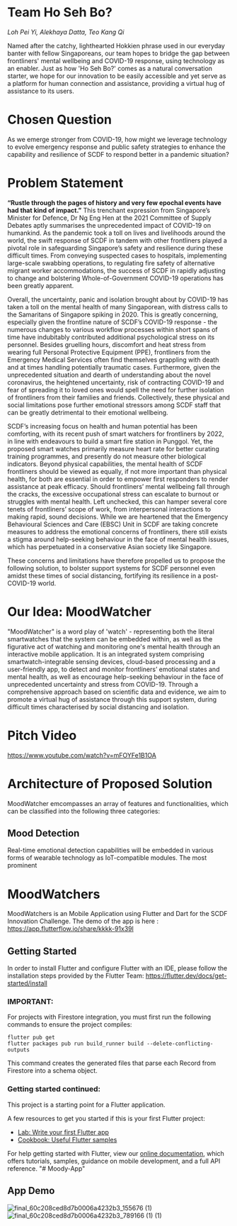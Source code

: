 # Team Ho Seh Bo?
*Loh Pei Yi, Alekhaya Datta, Teo Kang Qi*

Named after the catchy, lighthearted Hokkien phrase used in our everyday banter with fellow Singaporeans, our team hopes to bridge the gap between frontliners' mental wellbeing and COVID-19 response, using technology as an enabler. Just as how 'Ho Seh Bo?' comes as a natural conversation starter, we hope for our innovation to be easily accessible and yet serve as a platform for human connection and assistance, providing a virtual hug of assistance to its users.

# Chosen Question
As we emerge stronger from COVID-19, how might we leverage technology to evolve emergency response and public safety strategies to enhance the capability and resilience of SCDF to respond better in a pandemic situation? 

# Problem Statement
**“Rustle through the pages of history and very few epochal events have had that kind of impact.”** This trenchant expression from Singapore’s Minister for Defence, Dr Ng Eng Hen at the 2021 Committee of Supply Debates aptly summarises the unprecedented impact of COVID-19 on humankind. As the pandemic took a toll on lives and livelihoods around the world, the swift response of SCDF in tandem with other frontliners played a pivotal role in safeguarding Singapore’s safety and resilience during these difficult times. From conveying suspected cases to hospitals, implementing large-scale swabbing operations, to regulating fire safety of alternative migrant worker accommodations, the success of SCDF in rapidly adjusting to change and bolstering Whole-of-Government COVID-19 operations has been greatly apparent. 

Overall, the uncertainty, panic and isolation brought about by COVID-19 has taken a toll on the mental health of many Singaporean, with distress calls to the Samaritans of Singapore spiking in 2020. This is greatly concerning, especially given the frontline nature of SCDF’s COVID-19 response - the numerous changes to various workflow processes within short spans of time have indubitably contributed additional psychological stress on its personnel. Besides gruelling hours, discomfort and heat stress from wearing full Personal Protective Equipment (PPE), frontliners from the Emergency Medical Services often find themselves grappling with death and at times handling potentially traumatic cases. Furthermore, given the unprecedented situation and dearth of understanding about the novel coronavirus, the heightened uncertainty, risk of contracting COVID-19 and fear of spreading it to loved ones would spell the need for further isolation of frontliners from their families and friends. Collectively, these physical and social limitations pose further emotional stressors among SCDF staff that can be greatly detrimental to their emotional wellbeing.

SCDF’s increasing focus on health and human potential has been comforting, with its recent push of smart watchers for frontliners by 2022, in line with endeavours to build a smart fire station in Punggol. Yet, the proposed smart watches primarily measure heart rate for better curating training programmes, and presently do not measure other biological indicators. Beyond physical capabilities, the mental health of SCDF frontliners should be viewed as equally, if not more important than physical health, for both are essential in order to empower first responders to render assistance at peak efficacy. Should frontliners’ mental wellbeing fall through the cracks, the excessive occupational stress can escalate to burnout or struggles with mental health. Left unchecked, this can hamper several core tenets of frontliners’ scope of work, from interpersonal interactions to making rapid, sound decisions. While we are heartened that the Emergency Behavioural Sciences and Care (EBSC) Unit in SCDF are taking concrete measures to address the emotional concerns of frontliners, there still exists a stigma around help-seeking behaviour in the face of mental health issues, which has perpetuated in a conservative Asian society like Singapore. 

These concerns and limitations have therefore propelled us to propose the following solution, to bolster support systems for SCDF personnel even amidst these times of social distancing, fortifying its resilience in a post-COVID-19 world.

# Our Idea: MoodWatcher
"MoodWatcher" is a word play of 'watch' - representing both the literal smartwatches that the system can be embedded within, as well as the figurative act of watching and monitoring one's mental health through an interactive mobile application. It is an integrated system comprising smartwatch-integrable sensing devices, cloud-based processing and a user-friendly app, to detect and monitor frontliners’ emotional states and mental health, as well as encourage help-seeking behaviour in the face of unprecedented uncertainty and stress from COVID-19. Through a comprehensive approach based on scientific data and evidence, we aim to promote a virtual hug of assistance through this support system, during difficult times characterised by social distancing and isolation.

# Pitch Video


https://www.youtube.com/watch?v=mFOYFe1B1OA

# Architecture of Proposed Solution 
MoodWatcher emcompasses an array of features and functionalities, which can be classified into the following three categories:

## Mood Detection
Real-time emotional detection capabilities will be embedded in various forms of wearable technology as IoT-compatible modules. The most prominent 

# MoodWatchers

MoodWatchers is an Mobile Application using Flutter and Dart for the SCDF Innovation Challenge. The demo of the app is here : https://app.flutterflow.io/share/kkkk-91x39l

## Getting Started

In order to install Flutter and configure Flutter with an IDE, please follow the installation steps provided by the Flutter Team: https://flutter.dev/docs/get-started/install


### IMPORTANT:

For projects with Firestore integration, you must first run the following commands to ensure the project compiles:

```
flutter pub get
flutter packages pub run build_runner build --delete-conflicting-outputs
```

This command creates the generated files that parse each Record from Firestore into a schema object.

### Getting started continued:

This project is a starting point for a Flutter application.

A few resources to get you started if this is your first Flutter project:

- [Lab: Write your first Flutter app](https://flutter.dev/docs/get-started/codelab)
- [Cookbook: Useful Flutter samples](https://flutter.dev/docs/cookbook)

For help getting started with Flutter, view our
[online documentation](https://flutter.dev/docs), which offers tutorials,
samples, guidance on mobile development, and a full API reference.
"# Moody-App" 

## App Demo

![final_60c208ced8d7b0006a4232b3_155676 (1)](https://user-images.githubusercontent.com/55008888/121541877-3cafcc00-ca3a-11eb-8ce9-7aa58da0bd6f.gif)
![final_60c208ced8d7b0006a4232b3_789166 (1) (1)](https://user-images.githubusercontent.com/55008888/121543246-5867a200-ca3b-11eb-81c0-925662aec768.gif)

